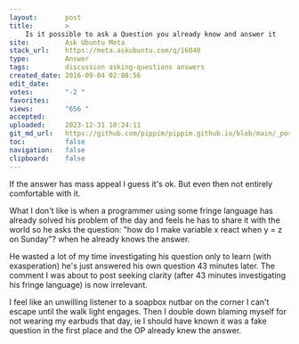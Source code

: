 ```yaml
---
layout:       post
title:        >
    Is it possible to ask a Question you already know and answer it
site:         Ask Ubuntu Meta
stack_url:    https://meta.askubuntu.com/q/16040
type:         Answer
tags:         discussion asking-questions answers
created_date: 2016-09-04 02:08:56
edit_date:    
votes:        "-2 "
favorites:    
views:        "656 "
accepted:     
uploaded:     2023-12-31 10:24:11
git_md_url:   https://github.com/pippim/pippim.github.io/blob/main/_posts/2016/2016-09-04-Is-it-possible-to-ask-a-Question-you-already-know-and-answer-it.md
toc:          false
navigation:   false
clipboard:    false
---
```


If the answer has mass appeal I guess it's ok. But even then not entirely comfortable with it.

What I don't like is when a programmer using some fringe language has already solved his problem of the day and feels he has to share it with the world so he asks the question: "how do I make variable x react when y = z on Sunday"? when he already knows the answer.

He wasted a lot of my time investigating his question only to learn (with exasperation) he's just answered his own question 43 minutes later. The comment I was about to post seeking clarity (after 43 minutes investigating his fringe language) is now irrelevant.

I feel like an unwilling listener to a soapbox nutbar on the corner I can't escape until the walk light engages. Then I double down blaming myself for not wearing my earbuds that day, ie I should have known it was a fake question in the first place and the OP already knew the answer.
